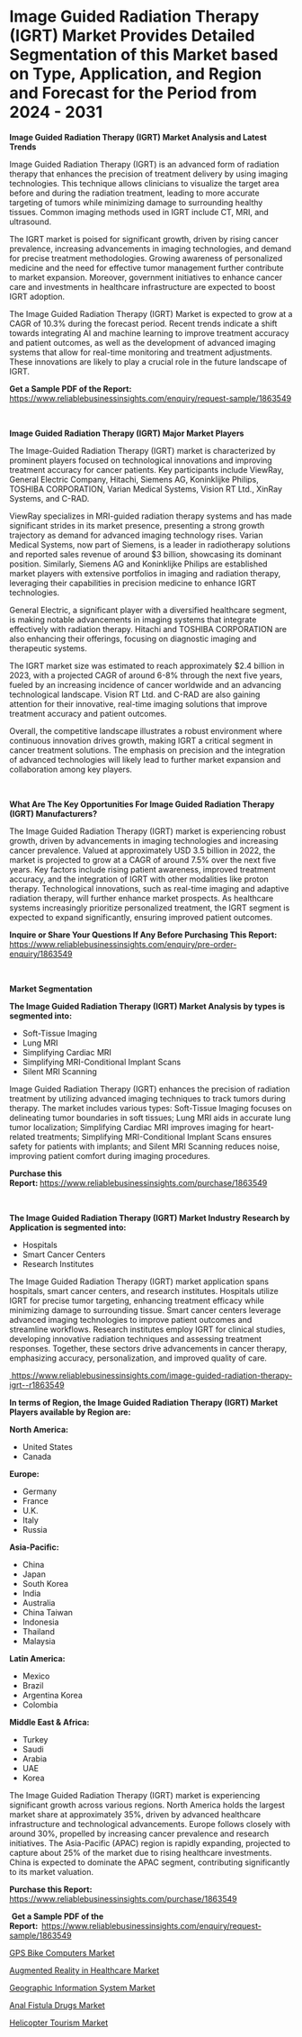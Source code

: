 <p><h1>Image Guided Radiation Therapy (IGRT) Market Provides Detailed Segmentation of this Market based on Type, Application, and Region and Forecast for the Period from 2024 - 2031</h1></p><p><strong>Image Guided Radiation Therapy (IGRT) Market Analysis and Latest Trends</strong></p>
<p><p>Image Guided Radiation Therapy (IGRT) is an advanced form of radiation therapy that enhances the precision of treatment delivery by using imaging technologies. This technique allows clinicians to visualize the target area before and during the radiation treatment, leading to more accurate targeting of tumors while minimizing damage to surrounding healthy tissues. Common imaging methods used in IGRT include CT, MRI, and ultrasound.</p><p>The IGRT market is poised for significant growth, driven by rising cancer prevalence, increasing advancements in imaging technologies, and demand for precise treatment methodologies. Growing awareness of personalized medicine and the need for effective tumor management further contribute to market expansion. Moreover, government initiatives to enhance cancer care and investments in healthcare infrastructure are expected to boost IGRT adoption.</p><p>The Image Guided Radiation Therapy (IGRT) Market is expected to grow at a CAGR of 10.3% during the forecast period. Recent trends indicate a shift towards integrating AI and machine learning to improve treatment accuracy and patient outcomes, as well as the development of advanced imaging systems that allow for real-time monitoring and treatment adjustments. These innovations are likely to play a crucial role in the future landscape of IGRT.</p></p>
<p><strong>Get a Sample PDF of the Report:&nbsp;</strong> <a href="https://www.reliablebusinessinsights.com/enquiry/request-sample/1863549?utm_campaign=1509&utm_medium=2&utm_source=Github&utm_content=ia&utm_term=21102024&utm_id=image-guided-radiation-therapy-igrt">https://www.reliablebusinessinsights.com/enquiry/request-sample/1863549</a></p>
<p>&nbsp;</p>
<p><strong>Image Guided Radiation Therapy (IGRT) Major Market Players</strong></p>
<p><p>The Image-Guided Radiation Therapy (IGRT) market is characterized by prominent players focused on technological innovations and improving treatment accuracy for cancer patients. Key participants include ViewRay, General Electric Company, Hitachi, Siemens AG, Koninklijke Philips, TOSHIBA CORPORATION, Varian Medical Systems, Vision RT Ltd., XinRay Systems, and C-RAD.</p><p>ViewRay specializes in MRI-guided radiation therapy systems and has made significant strides in its market presence, presenting a strong growth trajectory as demand for advanced imaging technology rises. Varian Medical Systems, now part of Siemens, is a leader in radiotherapy solutions and reported sales revenue of around $3 billion, showcasing its dominant position. Similarly, Siemens AG and Koninklijke Philips are established market players with extensive portfolios in imaging and radiation therapy, leveraging their capabilities in precision medicine to enhance IGRT technologies.</p><p>General Electric, a significant player with a diversified healthcare segment, is making notable advancements in imaging systems that integrate effectively with radiation therapy. Hitachi and TOSHIBA CORPORATION are also enhancing their offerings, focusing on diagnostic imaging and therapeutic systems.</p><p>The IGRT market size was estimated to reach approximately $2.4 billion in 2023, with a projected CAGR of around 6-8% through the next five years, fueled by an increasing incidence of cancer worldwide and an advancing technological landscape. Vision RT Ltd. and C-RAD are also gaining attention for their innovative, real-time imaging solutions that improve treatment accuracy and patient outcomes.</p><p>Overall, the competitive landscape illustrates a robust environment where continuous innovation drives growth, making IGRT a critical segment in cancer treatment solutions. The emphasis on precision and the integration of advanced technologies will likely lead to further market expansion and collaboration among key players.</p></p>
<p>&nbsp;</p>
<p><strong>What Are The Key Opportunities For Image Guided Radiation Therapy (IGRT) Manufacturers?</strong></p>
<p><p>The Image Guided Radiation Therapy (IGRT) market is experiencing robust growth, driven by advancements in imaging technologies and increasing cancer prevalence. Valued at approximately USD 3.5 billion in 2022, the market is projected to grow at a CAGR of around 7.5% over the next five years. Key factors include rising patient awareness, improved treatment accuracy, and the integration of IGRT with other modalities like proton therapy. Technological innovations, such as real-time imaging and adaptive radiation therapy, will further enhance market prospects. As healthcare systems increasingly prioritize personalized treatment, the IGRT segment is expected to expand significantly, ensuring improved patient outcomes.</p></p>
<p><strong>Inquire or Share Your Questions If Any Before Purchasing This Report:</strong> <a href="https://www.reliablebusinessinsights.com/enquiry/pre-order-enquiry/1863549?utm_campaign=1509&utm_medium=2&utm_source=Github&utm_content=ia&utm_term=21102024&utm_id=image-guided-radiation-therapy-igrt">https://www.reliablebusinessinsights.com/enquiry/pre-order-enquiry/1863549</a></p>
<p>&nbsp;</p>
<p><strong>Market Segmentation</strong></p>
<p><strong>The Image Guided Radiation Therapy (IGRT) Market Analysis by types is segmented into:</strong></p>
<p><ul><li>Soft-Tissue Imaging</li><li>Lung MRI</li><li>Simplifying Cardiac MRI</li><li>Simplifying MRI-Conditional Implant Scans</li><li>Silent MRI Scanning</li></ul></p>
<p><p>Image Guided Radiation Therapy (IGRT) enhances the precision of radiation treatment by utilizing advanced imaging techniques to track tumors during therapy. The market includes various types: Soft-Tissue Imaging focuses on delineating tumor boundaries in soft tissues; Lung MRI aids in accurate lung tumor localization; Simplifying Cardiac MRI improves imaging for heart-related treatments; Simplifying MRI-Conditional Implant Scans ensures safety for patients with implants; and Silent MRI Scanning reduces noise, improving patient comfort during imaging procedures.</p></p>
<p><strong>Purchase this Report:&nbsp;</strong><a href="https://www.reliablebusinessinsights.com/purchase/1863549?utm_campaign=1509&utm_medium=2&utm_source=Github&utm_content=ia&utm_term=21102024&utm_id=image-guided-radiation-therapy-igrt">https://www.reliablebusinessinsights.com/purchase/1863549</a></p>
<p>&nbsp;</p>
<p><strong>The Image Guided Radiation Therapy (IGRT) Market Industry Research by Application is segmented into:</strong></p>
<p><ul><li>Hospitals</li><li>Smart Cancer Centers</li><li>Research Institutes</li></ul></p>
<p><p>The Image Guided Radiation Therapy (IGRT) market application spans hospitals, smart cancer centers, and research institutes. Hospitals utilize IGRT for precise tumor targeting, enhancing treatment efficacy while minimizing damage to surrounding tissue. Smart cancer centers leverage advanced imaging technologies to improve patient outcomes and streamline workflows. Research institutes employ IGRT for clinical studies, developing innovative radiation techniques and assessing treatment responses. Together, these sectors drive advancements in cancer therapy, emphasizing accuracy, personalization, and improved quality of care.</p></p>
<p><a href="https://www.reliablebusinessinsights.com/image-guided-radiation-therapy-igrt--r1863549?utm_campaign=1509&utm_medium=2&utm_source=Github&utm_content=ia&utm_term=21102024&utm_id=image-guided-radiation-therapy-igrt">&nbsp;https://www.reliablebusinessinsights.com/image-guided-radiation-therapy-igrt--r1863549</a></p>
<p><strong>In terms of Region, the Image Guided Radiation Therapy (IGRT) Market Players available by Region are:</strong></p>
<p>
    <p> <strong> North America: </strong>
        <ul>
            <li>United States</li>
            <li>Canada</li>
        </ul>
        </p> 
    <p> <strong> Europe: </strong>
        <ul>
            <li>Germany</li>
            <li>France</li>
            <li>U.K.</li>
            <li>Italy</li>
            <li>Russia</li>
        </ul>
        </p> 
    <p> <strong> Asia-Pacific: </strong>
        <ul>
            <li>China</li>
            <li>Japan</li>
            <li>South Korea</li>
            <li>India</li>
            <li>Australia</li>
            <li>China Taiwan</li>
            <li>Indonesia</li>
            <li>Thailand</li>
            <li>Malaysia</li>
        </ul>
        </p> 
    <p> <strong> Latin America: </strong>
        <ul>
            <li>Mexico</li>
            <li>Brazil</li>
            <li>Argentina Korea</li>
            <li>Colombia</li>
        </ul>
        </p> 
    <p> <strong> Middle East & Africa: </strong>
        <ul>
            <li>Turkey</li>
            <li>Saudi</li>
            <li>Arabia</li>
            <li>UAE</li>
            <li>Korea</li>
        </ul>
    </p>
    </p>
<p><p>The Image Guided Radiation Therapy (IGRT) market is experiencing significant growth across various regions. North America holds the largest market share at approximately 35%, driven by advanced healthcare infrastructure and technological advancements. Europe follows closely with around 30%, propelled by increasing cancer prevalence and research initiatives. The Asia-Pacific (APAC) region is rapidly expanding, projected to capture about 25% of the market due to rising healthcare investments. China is expected to dominate the APAC segment, contributing significantly to its market valuation.</p></p>
<p><strong>Purchase this Report: </strong><a href="https://www.reliablebusinessinsights.com/purchase/1863549?utm_campaign=1509&utm_medium=2&utm_source=Github&utm_content=ia&utm_term=21102024&utm_id=image-guided-radiation-therapy-igrt">https://www.reliablebusinessinsights.com/purchase/1863549</a></p>
<p>&nbsp;<strong>Get a Sample PDF of the Report:&nbsp;&nbsp;</strong><a href="https://www.reliablebusinessinsights.com/enquiry/request-sample/1863549?utm_campaign=1509&utm_medium=2&utm_source=Github&utm_content=ia&utm_term=21102024&utm_id=image-guided-radiation-therapy-igrt">https://www.reliablebusinessinsights.com/enquiry/request-sample/1863549</a></p>
<p><strong></strong></p>
<p><p><a href="https://www.linkedin.com/pulse/comprehensive-gps-bike-computers-market-report-segmentation-lcwlc?utm_campaign=1509&utm_medium=2&utm_source=Github&utm_content=ia&utm_term=21102024&utm_id=image-guided-radiation-therapy-igrt">GPS Bike Computers Market</a></p><p><a href="https://www.linkedin.com/pulse/navigating-augmented-reality-healthcare-market-expert-analysis-3ymcc?utm_campaign=1509&utm_medium=2&utm_source=Github&utm_content=ia&utm_term=21102024&utm_id=image-guided-radiation-therapy-igrt">Augmented Reality in Healthcare Market</a></p><p><a href="https://www.linkedin.com/pulse/exploring-geographic-information-system-market-dynamics-global-gvojc?utm_campaign=1509&utm_medium=2&utm_source=Github&utm_content=ia&utm_term=21102024&utm_id=image-guided-radiation-therapy-igrt">Geographic Information System Market</a></p><p><a href="https://github.com/BellAuer/Market-Research-Report-List-1/blob/main/anal-fistula-drugs-market.md?utm_campaign=1509&utm_medium=2&utm_source=Github&utm_content=ia&utm_term=21102024&utm_id=image-guided-radiation-therapy-igrt">Anal Fistula Drugs Market</a></p><p><a href="https://www.linkedin.com/pulse/helicopter-tourism-momentum-charting-54-cagr-path-2024-2031-3dvmc?utm_campaign=1509&utm_medium=2&utm_source=Github&utm_content=ia&utm_term=21102024&utm_id=image-guided-radiation-therapy-igrt">Helicopter Tourism Market</a></p></p>